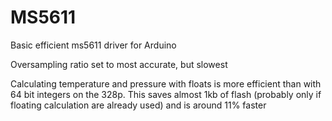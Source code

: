 # MS5611
Basic efficient ms5611 driver for Arduino

Oversampling ratio set to most accurate, but slowest

Calculating temperature and pressure with floats is more efficient than with 64 bit integers on the 328p. This saves almost 1kb of flash (probably only if floating calculation are already used) and is around 11% faster

